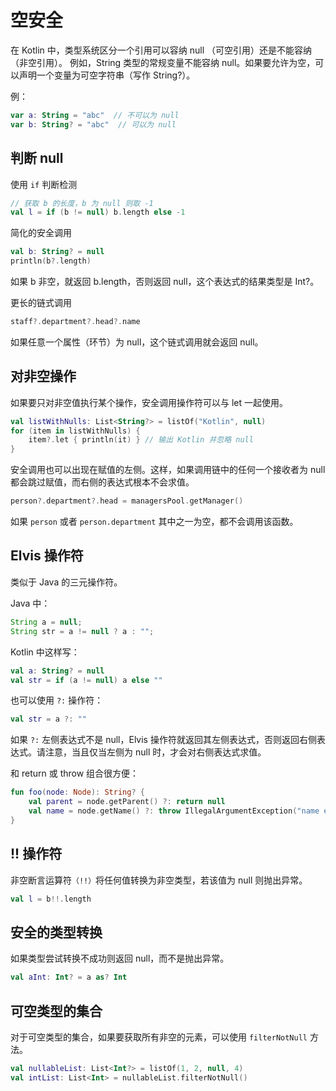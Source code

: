 # 空安全

在 Kotlin 中，类型系统区分一个引用可以容纳 null （可空引用）还是不能容纳（非空引用）。 例如，String 类型的常规变量不能容纳 null。如果要允许为空，可以声明一个变量为可空字符串（写作 String?）。

例：

```kotlin
var a: String = "abc"  // 不可以为 null
var b: String? = "abc"  // 可以为 null
```

## 判断 null

使用 `if` 判断检测

```kotlin
// 获取 b 的长度，b 为 null 则取 -1
val l = if (b != null) b.length else -1
```

简化的安全调用

```kotlin
val b: String? = null
println(b?.length)
```

如果 b 非空，就返回 b.length，否则返回 null，这个表达式的结果类型是 Int?。

更长的链式调用

```kotlin
staff?.department?.head?.name
```

如果任意一个属性（环节）为 null，这个链式调用就会返回 null。

## 对非空操作

如果要只对非空值执行某个操作，安全调用操作符可以与 let 一起使用。

```kotlin
val listWithNulls: List<String?> = listOf("Kotlin", null)
for (item in listWithNulls) {
    item?.let { println(it) } // 输出 Kotlin 并忽略 null
}
```

安全调用也可以出现在赋值的左侧。这样，如果调用链中的任何一个接收者为 null 都会跳过赋值，而右侧的表达式根本不会求值。

```kotlin
person?.department?.head = managersPool.getManager()
```

如果 `person` 或者 `person.department` 其中之一为空，都不会调用该函数。

## Elvis 操作符

类似于 Java 的三元操作符。

Java 中：

```java
String a = null;
String str = a != null ? a : "";
```

Kotlin 中这样写：

```kotlin
val a: String? = null
val str = if (a != null) a else ""
```

也可以使用 `?:` 操作符：

```kotlin
val str = a ?: ""
```

如果 `?:` 左侧表达式不是 null，Elvis 操作符就返回其左侧表达式，否则返回右侧表达式。请注意，当且仅当左侧为 null 时，才会对右侧表达式求值。

和 return 或 throw 组合很方便：

```kotlin
fun foo(node: Node): String? {
    val parent = node.getParent() ?: return null
    val name = node.getName() ?: throw IllegalArgumentException("name expected")
}
```

## !! 操作符

非空断言运算符`（!!）`将任何值转换为非空类型，若该值为 null 则抛出异常。

```kotlin
val l = b!!.length
```

## 安全的类型转换

如果类型尝试转换不成功则返回 null，而不是抛出异常。

```kotlin
val aInt: Int? = a as? Int
```

## 可空类型的集合

对于可空类型的集合，如果要获取所有非空的元素，可以使用 `filterNotNull` 方法。

```kotlin
val nullableList: List<Int?> = listOf(1, 2, null, 4)
val intList: List<Int> = nullableList.filterNotNull()
```
